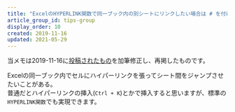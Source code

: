 ```yaml
---
title: "ExcelのHYPERLINK関数で同一ブック内の別シートにリンクしたい場合は # を付けるといいみたい"
article_group_id: tips-group
display_order: 10
created: 2019-11-16
updated: 2021-05-29
---
```

当メモは2019-11-16に[投稿されたもの](https://npnl.hatenablog.jp/entry/2019/11/16/184018)を加筆修正し、再掲したものです。

Excelの同一ブック内でセルにハイパーリンクを張ってシート間をジャンプさせたいことがある。  
普通だとハイパーリンクの挿入(`Ctrl + K`)とかで挿入すると思いますが、標準の`HYPERLINK関数`でも実現できます。
